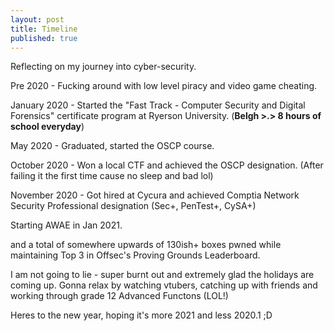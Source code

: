 ```yaml
---
layout: post
title: Timeline
published: true
---
```


Reflecting on my journey into cyber-security.

Pre 2020 - Fucking around with low level piracy and video game cheating.

January 2020 - Started the "Fast Track - Computer Security and Digital Forensics" certificate program at Ryerson University. (**Belgh >.> 8 hours of school everyday**) 

May 2020 - Graduated, started the OSCP course.

October 2020 - Won a local CTF and achieved the OSCP designation. (After failing it the first time cause no sleep and bad lol)

November 2020 - Got hired at Cycura and achieved Comptia Network Security Professional designation (Sec+, PenTest+, CySA+)

Starting AWAE in Jan 2021.

and a total of somewhere upwards of 130ish+ boxes pwned while maintaining Top 3 in Offsec's Proving Grounds Leaderboard.

I am not going to lie - super burnt out and extremely glad the holidays are coming up. Gonna relax by watching vtubers, catching up with friends and working through grade 12 Advanced Functons (LOL!)

Heres to the new year, hoping it's more 2021 and less 2020.1 ;D


